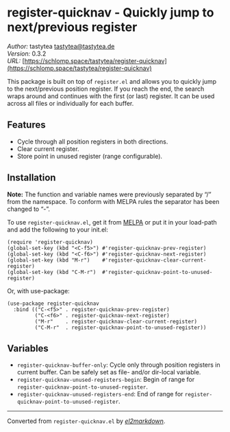 # register-quicknav - Quickly jump to next/previous register

*Author:* tastytea <tastytea@tastytea.de><br>
*Version:* 0.3.2<br>
*URL:* [https://schlomp.space/tastytea/register-quicknav](https://schlomp.space/tastytea/register-quicknav)<br>

This package is built on top of `register.el` and allows you to quickly jump
to the next/previous position register.  If you reach the end, the search
wraps around and continues with the first (or last) register.  It can be used
across all files or individually for each buffer.

## Features

* Cycle through all position registers in both directions.
* Clear current register.
* Store point in unused register (range configurable).

## Installation

**Note:** The function and variable names were previously separated by “/”
from the namespace.  To conform with MELPA rules the separator has been
changed to “-”.

To use `register-quicknav.el`, get it from
[MELPA](https://melpa.org/#/register-quicknav) or put it in your load-path
and add the following to your init.el:

    (require 'register-quicknav)
    (global-set-key (kbd "<C-f5>") #'register-quicknav-prev-register)
    (global-set-key (kbd "<C-f6>") #'register-quicknav-next-register)
    (global-set-key (kbd "M-r")    #'register-quicknav-clear-current-register)
    (global-set-key (kbd "C-M-r")  #'register-quicknav-point-to-unused-register)

Or, with use-package:

    (use-package register-quicknav
      :bind (("C-<f5>" . register-quicknav-prev-register)
             ("C-<f6>" . register-quicknav-next-register)
             ("M-r"    . register-quicknav-clear-current-register)
             ("C-M-r"  . register-quicknav-point-to-unused-register))

## Variables

* `register-quicknav-buffer-only`: Cycle only through position registers in
  current buffer.  Can be safely set as file- and/or dir-local variable.
* `register-quicknav-unused-registers-begin`: Begin of range for
  `register-quicknav-point-to-unused-register`.
* `register-quicknav-unused-registers-end`: End of range for
  `register-quicknav-point-to-unused-register`.


---
Converted from `register-quicknav.el` by [*el2markdown*](https://github.com/Lindydancer/el2markdown).
